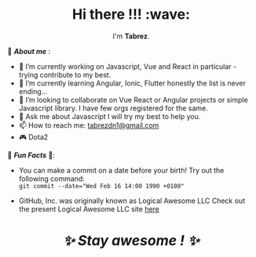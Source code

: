 <h1 align='center'> Hi there !!! :wave:</h1>
<p align='center'>
I'm <strong>Tabrez</strong>.
</p>

👦 **_About me_** :
- 🔭 I’m currently working on Javascript, Vue and React in particular - trying contribute to my best.
- 🌱 I’m currently learning Angular, Ionic, Flutter honestly the list is never ending...
- 👯 I’m looking to collaborate on Vue React or Angular projects or simple Javascript library. I have few orgs registered for the same. 
- 💬 Ask me about Javascript I will try my best to help you.
- 📫 How to reach me: tabrezdn1@gmail.com
- 🎮 Dota2 

🎉 **_Fun Facts_** 🎉:

- You can make a commit on a date before your birth! Try out the following command:</br>  `git commit --date="Wed Feb 16 14:00 1990 +0100"`

- GitHub, Inc. was originally known as Logical Awesome LLC
  Check out the present Logical Awesome LLC site [here](http://logicalawesome.com/)

<h1 align='center'><i> ✨ Stay awesome ! ✨</i></h1>
<!--
**tabrezdn1/tabrezdn1** is a ✨ _special_ ✨ repository because its `README.md` (this file) appears on your GitHub profile.
-->
